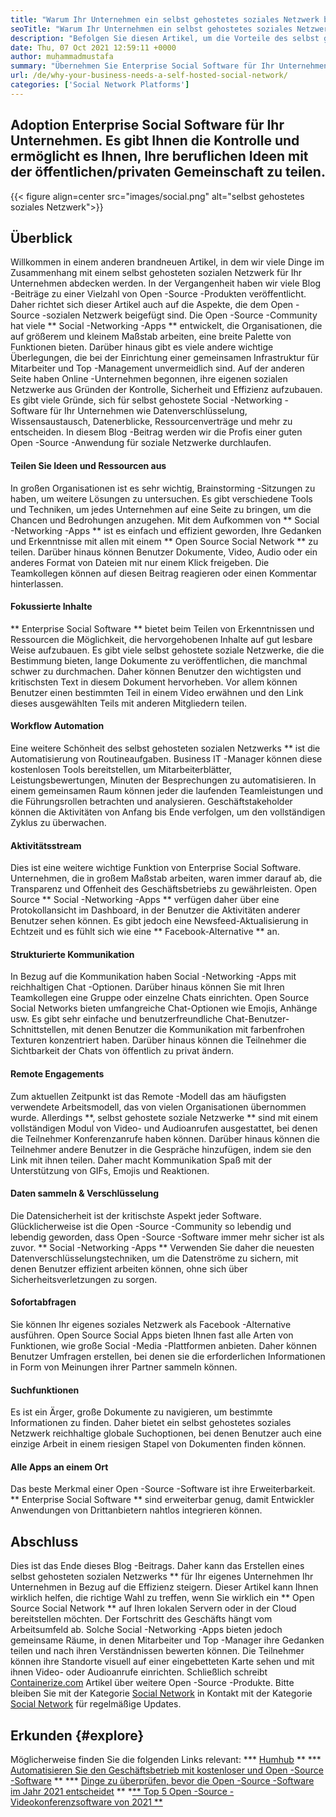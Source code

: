 ```yaml
---
title: "Warum Ihr Unternehmen ein selbst gehostetes soziales Netzwerk benötigt" 
seoTitle: "Warum Ihr Unternehmen ein selbst gehostetes soziales Netzwerk benötigt" 
description: "Befolgen Sie diesen Artikel, um die Vorteile des selbst gehosteten sozialen Netzwerks für Unternehmen zu erfahren. Sie können öffentliche/private Räume für Teams und Einzelpersonen bauen." 
date: Thu, 07 Oct 2021 12:59:11 +0000
author: muhammadmustafa
summary: "Übernehmen Sie Enterprise Social Software für Ihr Unternehmen. Es gibt Ihnen die Kontrolle und ermöglicht es Ihnen, Ihre beruflichen Ideen mit der öffentlichen/privaten Gemeinschaft zu teilen." 
url: /de/why-your-business-needs-a-self-hosted-social-network/
categories: ['Social Network Platforms']
---
```


## Adoption Enterprise Social Software für Ihr Unternehmen. Es gibt Ihnen die Kontrolle und ermöglicht es Ihnen, Ihre beruflichen Ideen mit der öffentlichen/privaten Gemeinschaft zu teilen.

{{< figure align=center src="images/social.png" alt="selbst gehostetes soziales Netzwerk">}}


## Überblick
Willkommen in einem anderen brandneuen Artikel, in dem wir viele Dinge im Zusammenhang mit einem selbst gehosteten sozialen Netzwerk für Ihr Unternehmen abdecken werden. In der Vergangenheit haben wir viele Blog -Beiträge zu einer Vielzahl von Open -Source -Produkten veröffentlicht. Daher richtet sich dieser Artikel auch auf die Aspekte, die dem Open -Source -sozialen Netzwerk beigefügt sind. Die Open -Source -Community hat viele ** Social -Networking -Apps ** entwickelt, die Organisationen, die auf größerem und kleinem Maßstab arbeiten, eine breite Palette von Funktionen bieten. Darüber hinaus gibt es viele andere wichtige Überlegungen, die bei der Einrichtung einer gemeinsamen Infrastruktur für Mitarbeiter und Top -Management unvermeidlich sind.
Auf der anderen Seite haben Online -Unternehmen begonnen, ihre eigenen sozialen Netzwerke aus Gründen der Kontrolle, Sicherheit und Effizienz aufzubauen. Es gibt viele Gründe, sich für selbst gehostete Social -Networking -Software für Ihr Unternehmen wie Datenverschlüsselung, Wissensaustausch, Datenerblicke, Ressourcenverträge und mehr zu entscheiden. In diesem Blog -Beitrag werden wir die Profis einer guten Open -Source -Anwendung für soziale Netzwerke durchlaufen.

#### Teilen Sie Ideen und Ressourcen aus
In großen Organisationen ist es sehr wichtig, Brainstorming -Sitzungen zu haben, um weitere Lösungen zu untersuchen. Es gibt verschiedene Tools und Techniken, um jedes Unternehmen auf eine Seite zu bringen, um die Chancen und Bedrohungen anzugehen. Mit dem Aufkommen von ** Social -Networking -Apps ** ist es einfach und effizient geworden, Ihre Gedanken und Erkenntnisse mit allen mit einem ** Open Source Social Network ** zu teilen. Darüber hinaus können Benutzer Dokumente, Video, Audio oder ein anderes Format von Dateien mit nur einem Klick freigeben. Die Teamkollegen können auf diesen Beitrag reagieren oder einen Kommentar hinterlassen.

#### Fokussierte Inhalte
** Enterprise Social Software ** bietet beim Teilen von Erkenntnissen und Ressourcen die Möglichkeit, die hervorgehobenen Inhalte auf gut lesbare Weise aufzubauen. Es gibt viele selbst gehostete soziale Netzwerke, die die Bestimmung bieten, lange Dokumente zu veröffentlichen, die manchmal schwer zu durchmachen. Daher können Benutzer den wichtigsten und kritischsten Text in diesem Dokument hervorheben. Vor allem können Benutzer einen bestimmten Teil in einem Video erwähnen und den Link dieses ausgewählten Teils mit anderen Mitgliedern teilen.

#### Workflow Automation
Eine weitere Schönheit des selbst gehosteten sozialen Netzwerks ** ist die Automatisierung von Routineaufgaben. Business IT -Manager können diese kostenlosen Tools bereitstellen, um Mitarbeiterblätter, Leistungsbewertungen, Minuten der Besprechungen zu automatisieren. In einem gemeinsamen Raum können jeder die laufenden Teamleistungen und die Führungsrollen betrachten und analysieren. Geschäftstakeholder können die Aktivitäten von Anfang bis Ende verfolgen, um den vollständigen Zyklus zu überwachen.

#### Aktivitätsstream
Dies ist eine weitere wichtige Funktion von Enterprise Social Software. Unternehmen, die in großem Maßstab arbeiten, waren immer darauf ab, die Transparenz und Offenheit des Geschäftsbetriebs zu gewährleisten. Open Source ** Social -Networking -Apps ** verfügen daher über eine Protokollansicht im Dashboard, in der Benutzer die Aktivitäten anderer Benutzer sehen können. Es gibt jedoch eine Newsfeed-Aktualisierung in Echtzeit und es fühlt sich wie eine ** Facebook-Alternative ** an.

#### Strukturierte Kommunikation
In Bezug auf die Kommunikation haben Social -Networking -Apps mit reichhaltigen Chat -Optionen. Darüber hinaus können Sie mit Ihren Teamkollegen eine Gruppe oder einzelne Chats einrichten. Open Source Social Networks bieten umfangreiche Chat-Optionen wie Emojis, Anhänge usw. Es gibt sehr einfache und benutzerfreundliche Chat-Benutzer-Schnittstellen, mit denen Benutzer die Kommunikation mit farbenfrohen Texturen konzentriert haben. Darüber hinaus können die Teilnehmer die Sichtbarkeit der Chats von öffentlich zu privat ändern.

#### Remote Engagements
Zum aktuellen Zeitpunkt ist das Remote -Modell das am häufigsten verwendete Arbeitsmodell, das von vielen Organisationen übernommen wurde. Allerdings **, selbst gehostete soziale Netzwerke ** sind mit einem vollständigen Modul von Video- und Audioanrufen ausgestattet, bei denen die Teilnehmer Konferenzanrufe haben können. Darüber hinaus können die Teilnehmer andere Benutzer in die Gespräche hinzufügen, indem sie den Link mit ihnen teilen. Daher macht Kommunikation Spaß mit der Unterstützung von GIFs, Emojis und Reaktionen.

#### Daten sammeln & Verschlüsselung
Die Datensicherheit ist der kritischste Aspekt jeder Software. Glücklicherweise ist die Open -Source -Community so lebendig und lebendig geworden, dass Open -Source -Software immer mehr sicher ist als zuvor. ** Social -Networking -Apps ** Verwenden Sie daher die neuesten Datenverschlüsselungstechniken, um die Datenströme zu sichern, mit denen Benutzer effizient arbeiten können, ohne sich über Sicherheitsverletzungen zu sorgen.

#### Sofortabfragen
Sie können Ihr eigenes soziales Netzwerk als Facebook -Alternative ausführen. Open Source Social Apps bieten Ihnen fast alle Arten von Funktionen, wie große Social -Media -Plattformen anbieten. Daher können Benutzer Umfragen erstellen, bei denen sie die erforderlichen Informationen in Form von Meinungen ihrer Partner sammeln können.

#### Suchfunktionen
Es ist ein Ärger, große Dokumente zu navigieren, um bestimmte Informationen zu finden. Daher bietet ein selbst gehostetes soziales Netzwerk reichhaltige globale Suchoptionen, bei denen Benutzer auch eine einzige Arbeit in einem riesigen Stapel von Dokumenten finden können.

#### Alle Apps an einem Ort
Das beste Merkmal einer Open -Source -Software ist ihre Erweiterbarkeit. ** Enterprise Social Software ** sind erweiterbar genug, damit Entwickler Anwendungen von Drittanbietern nahtlos integrieren können.

## Abschluss
Dies ist das Ende dieses Blog -Beitrags. Daher kann das Erstellen eines selbst gehosteten sozialen Netzwerks ** für Ihr eigenes Unternehmen Ihr Unternehmen in Bezug auf die Effizienz steigern. Dieser Artikel kann Ihnen wirklich helfen, die richtige Wahl zu treffen, wenn Sie wirklich ein ** Open Source Social Network ** auf Ihren lokalen Servern oder in der Cloud bereitstellen möchten. Der Fortschritt des Geschäfts hängt vom Arbeitsumfeld ab. Solche Social -Networking -Apps bieten jedoch gemeinsame Räume, in denen Mitarbeiter und Top -Manager ihre Gedanken teilen und nach ihren Verständnissen bewerten können. Die Teilnehmer können ihre Standorte visuell auf einer eingebetteten Karte sehen und mit ihnen Video- oder Audioanrufe einrichten.
Schließlich schreibt [Containerize.com][1] Artikel über weitere Open -Source -Produkte. Bitte bleiben Sie mit der Kategorie [Social Network][2] in Kontakt mit der Kategorie [Social Network][2] für regelmäßige Updates.

## Erkunden {#explore}
Möglicherweise finden Sie die folgenden Links relevant:
  *** [Humhub][3] **
  *** [Automatisieren Sie den Geschäftsbetrieb mit kostenloser und Open -Source -Software][4] **
  *** [Dinge zu überprüfen, bevor die Open -Source -Software im Jahr 2021 entscheidet][5] **
  *[** Top 5 Open -Source -Videokonferenzsoftware von 2021 **][6]

  
[1]: https://www.containerize.com/
[2]: https://products.containerize.com/social-network-platforms/
[3]: https://products.containerize.com/social-network-platforms/humhub/
[4]: https://blog.containerize.com/blogging/automate-business-operations-using-open-source-software/
[5]: https://blog.containerize.com/cmdb-software/things-to-review-before-opting-open-source-software-in-2021/
[6]: https://blog.containerize.com/video-conferencing-software/top-5-open-source-video-conferencing-software-of-2021/
